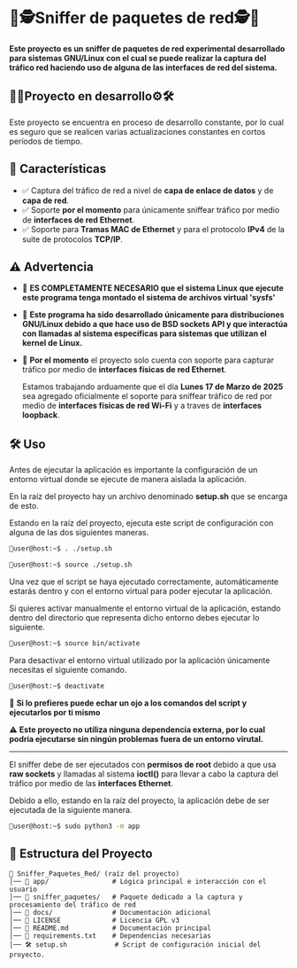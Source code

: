 # 📡🕵️**Sniffer de paquetes de red**🕵️📡

**Este proyecto es un sniffer de paquetes de red experimental desarrollado para sistemas GNU/Linux con el cual se puede realizar la captura del tráfico red haciendo uso de alguna de las interfaces de red del sistema.**

## 🚧🔨**Proyecto en desarrollo**⚙️🛠️ 

Este proyecto se encuentra en proceso de desarrollo constante, por lo cual es seguro que se realicen varias actualizaciones constantes en cortos períodos de tiempo.

## 🚀 **Características**
- ✅ Captura del tráfico de red a nivel de **capa de enlace de datos** y de **capa de red**.
- ✅ Soporte **por el momento** para únicamente sniffear tráfico por medio de **interfaces de red Ethernet**.
- ✅ Soporte para **Tramas MAC de Ethernet** y para el protocolo **IPv4** de la suite de protocolos **TCP/IP**.

## ⚠️ **Advertencia**

- 🚨 **ES COMPLETAMENTE NECESARIO que el sistema Linux que ejecute este programa tenga montado el sistema de archivos virtual 'sysfs'**

- 🚨 **Este programa ha sido desarrollado únicamente para distribuciones GNU/Linux debido a que hace uso de BSD sockets API y que interactúa con llamadas al sistema específicas para sistemas que utilizan el kernel de Linux.**

- 🚨 **Por el momento** el proyecto solo cuenta con soporte para capturar tráfico por medio de **interfaces físicas de red Ethernet**.

    Estamos trabajando arduamente que el día **Lunes 17 de Marzo de 2025** sea agregado oficialmente el soporte para sniffear tráfico de red por medio de **interfaces físicas de red Wi-Fi** y a traves de **interfaces loopback**.


## 🛠 Uso

Antes de ejecutar la aplicación es importante la configuración de un entorno virtual donde se ejecute de manera aislada la aplicación.

En la raíz del proyecto hay un archivo denominado **setup.sh** que se encarga de esto.

Estando en la raíz del proyecto, ejecuta este script de configuración con alguna de las dos siguientes maneras.

```bash
🐧user@host:~$ . ./setup.sh
```

```bash
🐧user@host:~$ source ./setup.sh
```

Una vez que el script se haya ejecutado correctamente, automáticamente estarás dentro y con el entorno virtual para poder ejecutar la aplicación.

Si quieres activar manualmente el entorno virtual de la aplicación, estando dentro del directorio que representa dicho entorno debes ejecutar lo siguiente.

```bash
🐧user@host:~$ source bin/activate
```

Para desactivar el entorno virtual utilizado por la aplicación únicamente necesitas el siguiente comando.

```bash
🐧user@host:~$ deactivate
```

🚨 **Si lo prefieres puede echar un ojo a los comandos del script y ejecutarlos por ti mismo**

⚠️ **Este proyecto no utiliza ninguna dependencia externa, por lo cual podría ejecutarse sin ningún problemas fuera de un entorno virutal.**
_____________________________________________________

El sniffer debe de ser ejecutados con **permisos de root** debido a que usa **raw sockets** y llamadas al sistema **ioctl()** para llevar a cabo la captura del tráfico por medio de las **interfaces Ethernet**.

Debido a ello, estando en la raíz del proyecto, la aplicación debe de ser ejecutada de la siguiente manera.

```bash
🐧user@host:~$ sudo python3 -m app
```


## 📂 **Estructura del Proyecto**
```
📂 Sniffer_Paquetes_Red/ (raíz del proyecto)
│── 📂 app/                # Lógica principal e interacción con el usuario
│── 📂 sniffer_paquetes/   # Paquete dedicado a la captura y procesamiento del tráfico de red
│── 📂 docs/               # Documentación adicional
│── 📝 LICENSE             # Licencia GPL v3
│── 📜 README.md           # Documentación principal
│── 📄 requirements.txt    # Dependencias necesarias
│── 🛠️ setup.sh            # Script de configuración inicial del proyecto.
```


